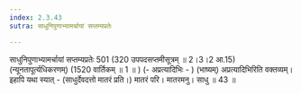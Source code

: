 ```yaml
---
index: 2.3.43
sutra: साधुनिपुणाभ्यामर्चायां सप्तम्यप्रतेः

---
```

 साधुनिपुणाभ्यामर्चायां सप्तम्यप्रतेः 501 (320 उपपदसप्तमीसूत्रम् ॥ 2।3।2 आ.15) (न्यूनतापूर्त्यधिकरणम्) (1520 वार्तिकम् ॥ 1 ॥ ) (- अप्रत्यादिभिः - ) (भाष्यम्) अप्रत्यादिभिरिति वक्तव्यम्। इहापि यथा स्यात् - (साधुर्देवदत्तो मातरं प्रति।) मातरं परि। मातरमनु। साधु ॥ 43 ॥ 